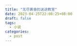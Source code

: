 ```yaml
---
title: "无尽黄昏的迷途教室"
date: 2023-04-25T22:08:25+08:00
draft: false
tags:
  - 小说
categories:
  - post
---
```




